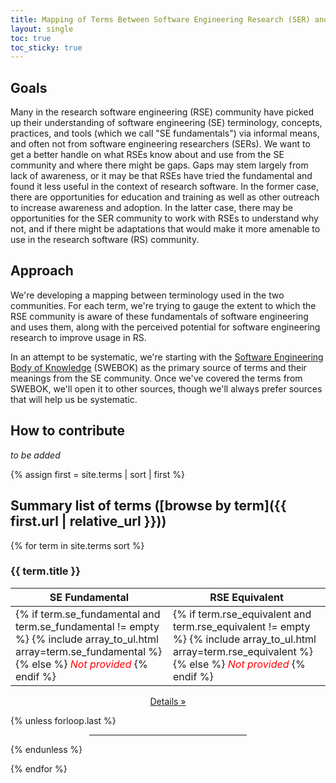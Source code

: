 ```yaml
---
title: Mapping of Terms Between Software Engineering Research (SER) and Research Software Engineering (RSE)
layout: single
toc: true
toc_sticky: true
---
```


## Goals

Many in the research software engineering (RSE) community have picked up their understanding of software engineering (SE) terminology, concepts, practices, and tools (which we call "SE fundamentals") via informal means, and often not from software engineering researchers (SERs).  We want to get a better handle on what RSEs know about and use from the SE community and where there might be gaps.  Gaps may stem largely from lack of awareness, or it may be that RSEs have tried the fundamental and found it less useful in the context of research software.  In the former case, there are opportunities for education and training as well as other outreach to increase awareness and adoption. In the latter case, there may be opportunities for the SER community to work with RSEs to understand why not, and if there might be adaptations that would make it more amenable to use in the research software (RS) community.

## Approach

We're developing a mapping between terminology used in the two communities.  For each term, we're trying to gauge the extent to which the RSE community is aware of these fundamentals of software engineering and uses them, along with the perceived potential for software engineering research to improve usage in RS.

In an attempt to be systematic, we're starting with the [Software Engineering Body of Knowledge](https://www.computer.org/education/bodies-of-knowledge/software-engineering) (SWEBOK) as the primary source of terms and their meanings from the SE community.  Once we've covered the terms from SWEBOK, we'll open it to other sources, though we'll always prefer sources that will help us be systematic.

## How to contribute

*to be added*

{% assign first = site.terms | sort | first %}
## Summary list of terms ([browse by term]({{ first.url | relative_url }}))

{% for term in site.terms sort %}
<section style="margin-top:1em">
<h3>{{ term.title }}</h3>
<table width="100%">
    <thead>
    <tr>
        <th style="width:50%">SE Fundamental</th>
        <th style="width:50%">RSE Equivalent</th>
    </tr>
    </thead>
    <tbody>
    <tr>
        <td>{% if term.se_fundamental and term.se_fundamental != empty %}
                {% include array_to_ul.html array=term.se_fundamental %}
            {% else %}
                <em style="color:red">Not provided</em>
            {% endif %}
        </td>
        <td>{% if term.rse_equivalent and term.rse_equivalent != empty %}
                {% include array_to_ul.html array=term.rse_equivalent %}
            {% else %}
                <em style="color:red">Not provided</em>
            {% endif %}
        </td>
    </tr>
    </tbody>
</table>

<p align="center">
<a class="btn btn--primary btn--small" href="{{ term.url | relative_url }}">Details »</a>
</p>

{% unless forloop.last %}
  <hr style="width:50%; margin-left:auto; margin-right:auto; margin-top: 1em">
{% endunless %}

</section>

{% endfor %}
